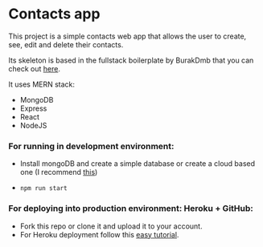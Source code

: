 # Contacts app

This project is a simple contacts web app that allows the user to create, see, edit and delete their contacts.

Its skeleton is based in the fullstack boilerplate by BurakDmb that you can check out [here](https://github.com/BurakDmb/MERN-EasyBoilerplate).

It uses MERN stack:
- MongoDB
- Express
- React
- NodeJS

### For running in development environment:
 - Install mongoDB and create a simple database or create a cloud based one (I recommend [this](https://www.mongodb.com/cloud))
 - ```
   npm run start
   ```
### For deploying into production environment: Heroku + GitHub:
- Fork this repo or clone it and upload it to your account.
- For Heroku deployment follow this [easy tutorial](https://www.youtube.com/watch?v=QUvxrzINj5Q).
